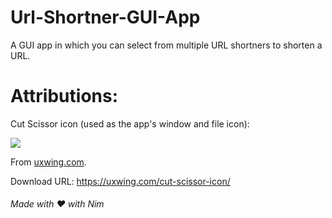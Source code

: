 # Url-Shortner-GUI-App
A GUI app in which you can select from multiple URL shortners to shorten a URL.

# Attributions:
Cut Scissor icon (used as the app's window and file icon):

![](https://uxwing.com/wp-content/themes/uxwing/download/40-beauty-fashion/cut-scissor.png)

From [uxwing.com](https://uxwing.com/).

Download URL: https://uxwing.com/cut-scissor-icon/

###### Made with ❤️ with Nim 

